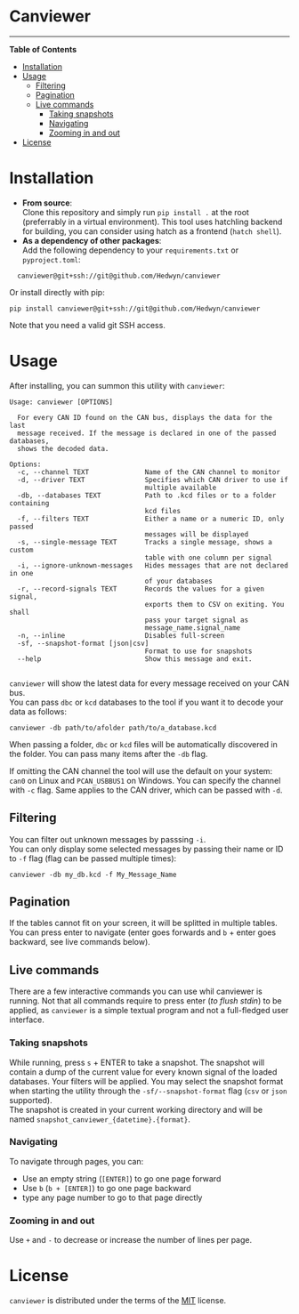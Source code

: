 # Canviewer


-----

**Table of Contents**

- [Installation](#installation)
- [Usage](#usage)
  - [Filtering](#filtering)
  - [Pagination](#pagination)
  - [Live commands](#live-commands)
    - [Taking snapshots](#taking-snapshots)
    - [Navigating](#navigating)
    - [Zooming in and out](#zooming-in-and-out)
- [License](#license)

# Installation

* **From source**:<br>
Clone this repository and simply run `pip install .` at the root (preferrably in a virtual environment). This tool uses hatchling backend for building, you can consider using hatch as a frontend (`hatch shell`).<br>
* **As a dependency of other packages**:<br>
Add the following dependency to your `requirements.txt` or `pyproject.toml`:
```shell
  canviewer@git+ssh://git@github.com/Hedwyn/canviewer
```
Or install directly with pip:
```shell
pip install canviewer@git+ssh://git@github.com/Hedwyn/canviewer
```

Note that you need a valid git SSH access.

# Usage
After installing, you can summon this utility with `canviewer`:
```shell
Usage: canviewer [OPTIONS]

  For every CAN ID found on the CAN bus, displays the data for the last
  message received. If the message is declared in one of the passed databases,
  shows the decoded data.

Options:
  -c, --channel TEXT              Name of the CAN channel to monitor
  -d, --driver TEXT               Specifies which CAN driver to use if
                                  multiple available
  -db, --databases TEXT           Path to .kcd files or to a folder containing
                                  kcd files
  -f, --filters TEXT              Either a name or a numeric ID, only passed
                                  messages will be displayed
  -s, --single-message TEXT       Tracks a single message, shows a custom
                                  table with one column per signal
  -i, --ignore-unknown-messages   Hides messages that are not declared in one
                                  of your databases
  -r, --record-signals TEXT       Records the values for a given signal,
                                  exports them to CSV on exiting. You shall
                                  pass your target signal as
                                  message_name.signal_name
  -n, --inline                    Disables full-screen
  -sf, --snapshot-format [json|csv]
                                  Format to use for snapshots
  --help                          Show this message and exit.


```

`canviewer` will show the latest data for every message received on your CAN bus.<br>
You can pass `dbc` or `kcd` databases to the tool if you want it to decode your data as follows:
```
canviewer -db path/to/afolder path/to/a_database.kcd
```

When passing a folder, `dbc` or `kcd` files will be automatically discovered in the folder. You can pass many items after the `-db` flag.<br>

If omitting the CAN channel the tool will use the default on your system: `can0` on Linux and `PCAN_USBBUS1` on Windows. You can specify the channel with `-c` flag. Same applies to the CAN driver, which can be passed with `-d`.

## Filtering
You can filter out unknown messages by passsing `-i`.<br>
You can only display some selected messages by passing their name or ID to `-f` flag (flag can be passed multiple times):
```
canviewer -db my_db.kcd -f My_Message_Name
``` 

## Pagination
If the tables cannot fit on your screen, it will be splitted in multiple tables. You can press enter to navigate (enter goes forwards and `b` + enter goes backward, see live commands below).

## Live commands
There are a few interactive commands you can use whil canviewer is running. Not that all commands require to press enter (*to flush stdin*) to be applied, as `canviewer` is a simple textual program and not a full-fledged user interface.

### Taking snapshots
While running, press `s` + ENTER to take a snapshot. The snapshot will contain a dump of the current value for every known signal of the loaded databases. Your filters will be applied. You may select the snapshot format when starting the utility through the `-sf/--snapshot-format` flag (`csv` or `json` supported).<br>
The snapshot is created in your current working directory and will be named `snapshot_canviewer_{datetime}.{format}`.

### Navigating
To navigate through pages, you can:
* Use an empty string (`[ENTER]`) to go one page forward
* Use `b` (`b + [ENTER]`) to go one page backward
* type any page number to go to that page directly

### Zooming in and out
Use `+` and `-` to decrease or increase the number of lines per page.




# License

`canviewer` is distributed under the terms of the [MIT](https://spdx.org/licenses/MIT.html) license.
